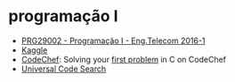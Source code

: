 # programação I

* [PRG29002 - Programação I - Eng.Telecom 2016-1](https://wiki.sj.ifsc.edu.br/wiki/index.php/PRG29002_-_Programa%C3%A7%C3%A3o_I_-_Eng.Telecom_2016-1)
* [Kaggle](https://www.kaggle.com/)
* [CodeChef](https://www.codechef.com/getting-started): Solving your [first problem](https://www.youtube.com/watch?v=qM-TzG3dkcc) in C on CodeChef
* [Universal Code Search](https://about.sourcegraph.com/)

